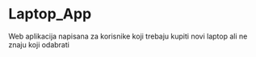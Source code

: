 # Laptop_App
Web aplikacija napisana za korisnike koji trebaju kupiti novi laptop ali ne znaju koji odabrati
